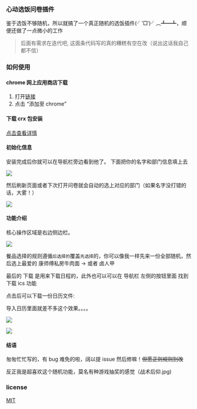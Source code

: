 ### 心动选饭问卷插件

鉴于选饭不够随机，所以就搞了一个真正随机的选饭插件(╯‵□′)╯︵┻━┻，顺便还做了一点微小的工作

> 后面有需求在迭代吧, 这面条代码写的真的糟糕有空在改（说出这话我自己都不信）

### 如何使用

#### chrome 网上应用商店下载
1. 打开[链接](https://chrome.google.com/webstore/detail/%E5%BF%83%E5%8A%A8%E9%80%89%E9%A5%AD%E7%B3%BB%E7%BB%9F/leodlgjjokinhncnmcfhpcfjpmjkbolc)
2. 点击 “添加至 chrome”

#### 下载 crx 包安装
[点击查看详情](./crxdownload.md)

#### 初始化信息

安装完成后你就可以在导航栏旁边看到他了。
下面把你的名字和部门信息填上去

![](https://chore.oss-cn-shanghai.aliyuncs.com/meal1.png)

然后刷新页面或者下次打开问卷就会自动的选上对应的部门（如果名字没打错的话，大雾！）

![](https://chore.oss-cn-shanghai.aliyuncs.com/meal2.png)


#### 功能介绍

核心操作区域是右边侧边栏。

![](https://chore.oss-cn-shanghai.aliyuncs.com/meal3.png)

餐品选择的规则遵循`后选择的`覆盖`先选择`的，你可以像我一样先来一份全部随机，然后选上最爱的 康师傅私房牛肉面 -> 或者 卤人甲

最后的 下载 是用来下载日程的，此外也可以可以在 导航栏 左侧的按钮里面 找到 下载 ics 功能

点击后可以下载一份日历文件:

导入日历里面就差不多这个效果。。。。

![](https://icepro.oss-cn-shanghai.aliyuncs.com/blog/2019-05-16-161134.png)


![](https://icepro.oss-cn-shanghai.aliyuncs.com/blog/2019-05-16-161206.png)


#### 结语

匆匆忙忙写的，有 bug 难免的啦，阔以提 issue 然后修嘛！~~但愿正则规则别改~~

反正我是超喜欢这个随机功能，莫名有种游戏抽奖的感觉（战术后仰.jpg)

### license
[MIT](./LICENSE)